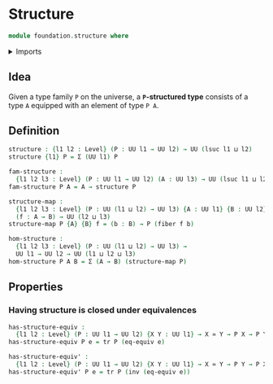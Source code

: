 # Structure

```agda
module foundation.structure where
```

<details><summary>Imports</summary>

```agda
open import foundation.dependent-pair-types
open import foundation.univalence
open import foundation.universe-levels

open import foundation-core.equivalences
open import foundation-core.fibers-of-maps
open import foundation-core.identity-types
open import foundation-core.transport-along-identifications
```

</details>

## Idea

Given a type family `P` on the universe, a **`P`-structured type** consists of a
type `A` equipped with an element of type `P A`.

## Definition

```agda
structure : {l1 l2 : Level} (P : UU l1 → UU l2) → UU (lsuc l1 ⊔ l2)
structure {l1} P = Σ (UU l1) P

fam-structure :
  {l1 l2 l3 : Level} (P : UU l1 → UU l2) (A : UU l3) → UU (lsuc l1 ⊔ l2 ⊔ l3)
fam-structure P A = A → structure P

structure-map :
  {l1 l2 l3 : Level} (P : UU (l1 ⊔ l2) → UU l3) {A : UU l1} {B : UU l2}
  (f : A → B) → UU (l2 ⊔ l3)
structure-map P {A} {B} f = (b : B) → P (fiber f b)

hom-structure :
  {l1 l2 l3 : Level} (P : UU (l1 ⊔ l2) → UU l3) →
  UU l1 → UU l2 → UU (l1 ⊔ l2 ⊔ l3)
hom-structure P A B = Σ (A → B) (structure-map P)
```

## Properties

### Having structure is closed under equivalences

```agda
has-structure-equiv :
  {l1 l2 : Level} (P : UU l1 → UU l2) {X Y : UU l1} → X ≃ Y → P X → P Y
has-structure-equiv P e = tr P (eq-equiv e)

has-structure-equiv' :
  {l1 l2 : Level} (P : UU l1 → UU l2) {X Y : UU l1} → X ≃ Y → P Y → P X
has-structure-equiv' P e = tr P (inv (eq-equiv e))
```
